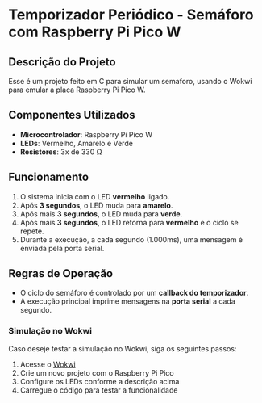 # Temporizador Periódico - Semáforo com Raspberry Pi Pico W

## Descrição do Projeto

Esse é um projeto feito em C para simular um semaforo, usando o Wokwi para emular a placa Raspberry Pi Pico W.

## Componentes Utilizados

- **Microcontrolador**: Raspberry Pi Pico W
- **LEDs**: Vermelho, Amarelo e Verde
- **Resistores**: 3x de 330 Ω

## Funcionamento

1. O sistema inicia com o LED **vermelho** ligado.
2. Após **3 segundos**, o LED muda para **amarelo**.
3. Após mais **3 segundos**, o LED muda para **verde**.
4. Após mais **3 segundos**, o LED retorna para **vermelho** e o ciclo se repete.
5. Durante a execução, a cada segundo (1.000ms), uma mensagem é enviada pela porta serial.

## Regras de Operação

- O ciclo do semáforo é controlado por um **callback do temporizador**.
- A execução principal imprime mensagens na **porta serial** a cada segundo.

### Simulação no Wokwi

Caso deseje testar a simulação no Wokwi, siga os seguintes passos:

1. Acesse o [Wokwi](https://wokwi.com/)
2. Crie um novo projeto com o Raspberry Pi Pico
3. Configure os LEDs conforme a descrição acima
4. Carregue o código para testar a funcionalidade
